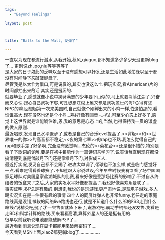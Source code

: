 ```yaml
--- 
tags: 
  - "Beyond Feelings"

layout: post



title: "Balls to the Wall, 反弹了"

---
```

<div id="msgcns!5F971C000415D85F!760" class="bvMsg">一直以为现在都流行潜水,从我开始,秋风,qiuguo,都不知道多少多少天没更新blog了... 更别说zhupo,niu等等等等了<br>是大家的日子如此的乏味以至于没有感想可以抒发,还是生活如此地忙碌以至于都没有时间静下来敲敲键盘了.<br>尽管我是以太忙为借口,可是说真的,其实也没这么忙.把玩实况,看A(merican)片的时间都抽出来的话,其实还是挺闲的.<br>就要毕业了,感觉就像小说中踌躇满志的少年要下山似的,马上就要闯荡江湖了.兴奋而又心怯.担心自己武功不够,可是想想江湖上谁又都是武功盖世的呢?总得有些NPC的嘛.回想起第一次来美国时,自己就像个刚孵出来的小鸡一样,怕这怕那的,看谁谁高大.现在虽然也还是个小鸡...<s>鸡</s>(好像有回音 -_-\\\),可至少心态上好多了,感觉上这世界就是谁能唬住谁,恩,我的意思是心态上的,当然,也得保持我一贯的谦虚的做人原则.<br>最近唱歌,发现自己水平退步了,或者是自己的音乐level提高了.<<背叛>>和<<世界唯一的你>>的高音都不稳定,<<夜的第七章>>的rap也不熟.我怎么觉得自己的rap和歌手差了好多啊,完全没有感觉啊...杰伦的<<菊花台>>还是很不错的,特别是看了下歌词的详解.要是在初中都能作为一篇诗词来学习了.说实话我直到现在都没搞清楚到底是僧敲月下门还是僧推月下门,对影成三人.<br>最近打实况,发现自己都不会踢了.进攻太单调了,带球也不怎么样,就是临门感觉好一点.看来是得看看球赛了.不知道跟大家说过没,今年早些时候我有幸看了场中国国家足球队对美国皇家盐湖城队的比赛,看来好像是受那场比赛的影响了.不过自从终结者的饭盒来了之后,大家的实况水平好像都提高了.我也好像喜欢用曼联了...<br>事实证明,多P总是有趣的.别想歪,我说的是玩游戏.更严肃地说,是玩电子游戏.多人踢实况实在是一件很有趣的事情.四个人的同屏炸弹人也非常funny.老任走的家庭路线真是没错,微软的网络live路线也还行,就是不知道什么什么郎的PS3走到什么路线?说精英吧,挺了才一会售价就降下来了,说游戏吧,震动手柄都还没发售.我看是走BD和科学计算的路线.买来看看高清,算算外星人的还是挺有用的.<br>很早以前我听说电池都能破解PSP了...<br>最近看到消息说现在显卡都能用来破解密码了....<br>今天看到MSN上面,xiaoZ都更新blog了.................</div>
